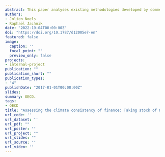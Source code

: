 ```yaml
---
abstract: This paper analyses existing methodologies developed by commercial services providers, research institutes or civil society organisations for investors and financial institutions, to assess the alignment of their assets and portfolios with the Paris Agreement temperature goal. The analysis is based on four main analytical dimensions - coverage of financial asset classes, choice of greenhouse gas performance metrics, selection of climate change mitigation scenarios, and approach for aggregating alignment assessment for a given asset class and at portfolio level. Within these dimensions, the analysis highlights that a range of different and complex methodological choices, as well as current scope and data limitations, impact the environmental integrity and policy relevance of alignment or misalignment results. The paper provides suggestions for improved and more comprehensive financial sector alignment assessment. These include the development of different complementary methodologies to cover a broader range of financial asset classes than the current main focus on listed corporate equity, the development of more tailored mitigation scenarios by climate policy and science communities, better communication of uncertainties by all stakeholders, and the need for a series of indicators to assess progress and impacts that include but are not limited to GHG based alignment assessments.
authors:
- Jolien Noels
- Raphaël Jachnik
date: "2022-10-04T00:00:00Z"
doi: "https://doi.org/10.1787/d12005e7-en"
featured: false
image:
  caption: ''
  focal_point: ""
  preview_only: false
projects:
- internal-project
publication: ""
publication_short: ""
publication_types:
- "4"
publishDate: "2017-01-01T00:00:00Z"
slides: 
summary: OECD.
tags:
- OECD
title: "Assessing the climate consistency of finance: Taking stock of methodologies and their links to climate mitigation policy objectives"
url_code: ''
url_dataset: ''
url_pdf: ""
url_poster: ''
url_project: ""
url_slides: ""
url_source: ''
url_video: ''
---
```

